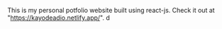 This is my personal potfolio website built using react-js.
Check it out at "https://kayodeadio.netlify.app/".
d
